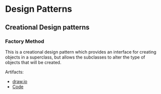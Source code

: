 # Design Patterns

## Creational Design patterns

### Factory Method

This is a creational design pattern which provides an interface for creating objects in a superclass, but allows the subclasses to alter the type of objects that will be created.

Artifacts:

- [draw.io](drawio/CreationalDesignPatterns/FactoryMethod.drawio)
- [Code](src/main/java/com/factory_method/FactoryMethod.java)
